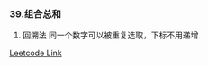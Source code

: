 ### 39.组合总和

1. 回溯法 同一个数字可以被重复选取，下标不用递增

[Leetcode Link](https://leetcode-cn.com/problems/combination-sum/)